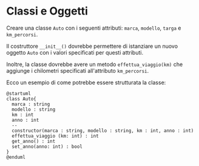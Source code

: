 # Classi e Oggetti

Creare una classe `Auto` con i seguenti attributi: `marca`, `modello`, `targa` e `km_percorsi`. 

Il costruttore `__init__()` dovrebbe permettere di istanziare un nuovo oggetto `Auto` con i valori specificati per questi attributi.

Inoltre, la classe dovrebbe avere un metodo `effettua_viaggio(km)` che aggiunge i chilometri specificati all'attributo `km_percorsi`.

Ecco un esempio di come potrebbe essere strutturata la classe:

```
@startuml
class Auto{
  marca : string
  modello : string
  km : int
  anno : int
  --
  constructor(marca : string, modello : string, km : int, anno : int)
  effettua_viaggio (km: int) : int
  get_anno() : int
  set_anno(anno: int) : bool
}
@enduml
```